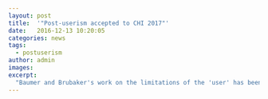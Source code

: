 ```yaml
---
layout: post
title:  '"Post-userism accepted to CHI 2017"'
date:   2016-12-13 10:20:05
categories: news
tags:
  - postuserism
author: admin
images:
excerpt:
  "Baumer and Brubaker's work on the limitations of the 'user' has been accepted to CHI 2017. We look forward to presenting this work in Denver."
---
```

